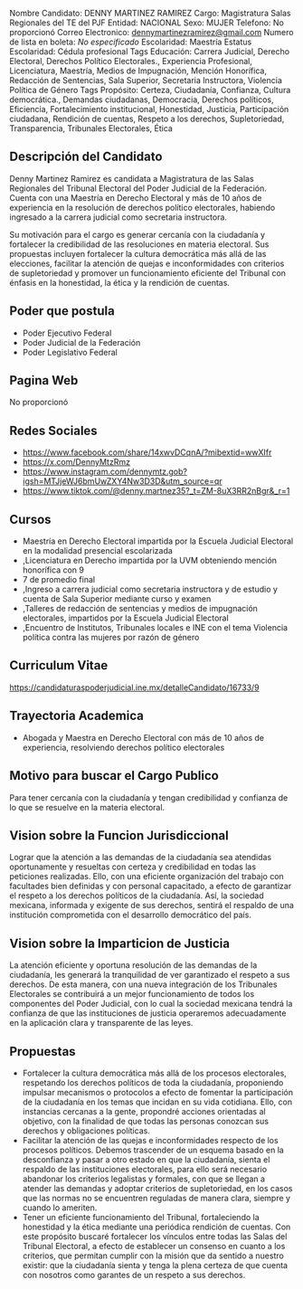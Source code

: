 Nombre Candidato: DENNY MARTINEZ RAMIREZ
Cargo: Magistratura Salas Regionales del TE del PJF
Entidad: NACIONAL
Sexo: MUJER
Telefono: No proporcionó
Correo Electronico: dennymartinezramirez@gmail.com
Numero de lista en boleta: *No especificado*
Escolaridad: Maestría
Estatus Escolaridad: Cédula profesional
Tags Educación: Carrera Judicial, Derecho Electoral, Derechos Político Electorales., Experiencia Profesional, Licenciatura, Maestría, Medios de Impugnación, Mención Honorífica, Redacción de Sentencias, Sala Superior, Secretaria Instructora, Violencia Política de Género
Tags Propósito: Certeza, Ciudadanía, Confianza, Cultura democrática., Demandas ciudadanas, Democracia, Derechos políticos, Eficiencia, Fortalecimiento institucional, Honestidad, Justicia, Participación ciudadana, Rendición de cuentas, Respeto a los derechos, Supletoriedad, Transparencia, Tribunales Electorales, Ética


## Descripción del Candidato 

Denny Martinez Ramirez es candidata a Magistratura de las Salas Regionales del Tribunal Electoral del Poder Judicial de la Federación. Cuenta con una Maestría en Derecho Electoral y más de 10 años de experiencia en la resolución de derechos político electorales, habiendo ingresado a la carrera judicial como secretaria instructora. 

Su motivación para el cargo es generar cercanía con la ciudadanía y fortalecer la credibilidad de las resoluciones en materia electoral.  Sus propuestas incluyen fortalecer la cultura democrática más allá de las elecciones, facilitar la atención de quejas e inconformidades con criterios de supletoriedad y promover un funcionamiento eficiente del Tribunal con énfasis en la honestidad, la ética y la rendición de cuentas.


## Poder que postula

- Poder Ejecutivo Federal
- Poder Judicial de la Federación
- Poder Legislativo Federal


## Pagina Web

No proporcionó


## Redes Sociales

- https://www.facebook.com/share/14xwvDCqnA/?mibextid=wwXIfr
- https://x.com/DennyMtzRmz
- https://www.instagram.com/dennymtz.gob?igsh=MTJjeWJ6bmUwZXY4Nw3D3D&utm_source=qr
- https://www.tiktok.com/@denny.martnez35?_t=ZM-8uX3RR2nBgr&_r=1


## Cursos

- Maestría en Derecho Electoral impartida por la Escuela Judicial Electoral en la modalidad presencial escolarizada
- ,Licenciatura en Derecho impartida por la UVM obteniendo mención honorífica con 9
- 7 de promedio final
- ,Ingreso a carrera judicial como secretaria instructora y de estudio y cuenta de Sala Superior mediante curso y examen
- ,Talleres de redacción de sentencias y medios de impugnación electorales, impartidos por la Escuela Judicial Electoral
- ,Encuentro de Institutos, Tribunales locales e INE con el tema Violencia política contra las mujeres por razón de género


## Curriculum Vitae

https://candidaturaspoderjudicial.ine.mx/detalleCandidato/16733/9


## Trayectoria Academica

- Abogada y Maestra en Derecho Electoral con más de 10 años de experiencia, resolviendo derechos político electorales


## Motivo para buscar el Cargo Publico

Para tener cercanía con la ciudadanía y tengan credibilidad y confianza de lo que se resuelve en la materia electoral.


## Vision sobre la Funcion Jurisdiccional

Lograr que la atención a las demandas de la ciudadanía sea atendidas oportunamente y resueltas con certeza y credibilidad en todas las peticiones realizadas. Ello, con una eficiente organización del trabajo con facultades bien definidas y con personal capacitado, a efecto de garantizar el respeto a los derechos políticos de la ciudadanía. Así, la sociedad mexicana, informada y exigente de sus derechos, sentirá el respaldo de una institución comprometida con el desarrollo democrático del país.


## Vision sobre la Imparticion de Justicia

La atención eficiente y oportuna resolución de las demandas de la ciudadanía, les generará la tranquilidad de ver garantizado el respeto a sus derechos. De esta manera, con una nueva integración de los Tribunales Electorales se contribuirá a un mejor funcionamiento de todos los componentes del Poder Judicial, con lo cual la sociedad mexicana tendrá la confianza de que las instituciones de justicia operaremos adecuadamente en la aplicación clara y transparente de las leyes.


## Propuestas

- Fortalecer la cultura democrática más allá de los procesos electorales, respetando los derechos políticos de toda la ciudadanía, proponiendo impulsar mecanismos o protocolos a efecto de fomentar la participación de la ciudadanía en los temas que incidan en su vida cotidiana. Ello, con instancias cercanas a la gente, propondré acciones orientadas al objetivo, con la finalidad de que todas las personas conozcan sus derechos y obligaciones políticas.
- Facilitar la atención de las quejas e inconformidades respecto de los procesos políticos. Debemos trascender de un esquema basado en la desconfianza y pasar a otro estado en que la ciudadanía, sienta el respaldo de las instituciones electorales, para ello será necesario abandonar los criterios legalistas y formales, con que se llegan a atender las demandas y adoptar criterios de supletoriedad, en los casos que las normas no se encuentren reguladas de manera clara, siempre y cuando lo ameriten.
- Tener un eficiente funcionamiento del Tribunal, fortaleciendo la honestidad y la ética mediante una periódica rendición de cuentas. Con este propósito buscaré fortalecer los vínculos entre todas las Salas del Tribunal Electoral, a efecto de establecer un consenso en cuanto a los criterios, que permitan cumplir con la misión que da sentido a nuestro existir: que la ciudadanía sienta y tenga la plena certeza de que cuenta con nosotros como garantes de un respeto a sus derechos.

